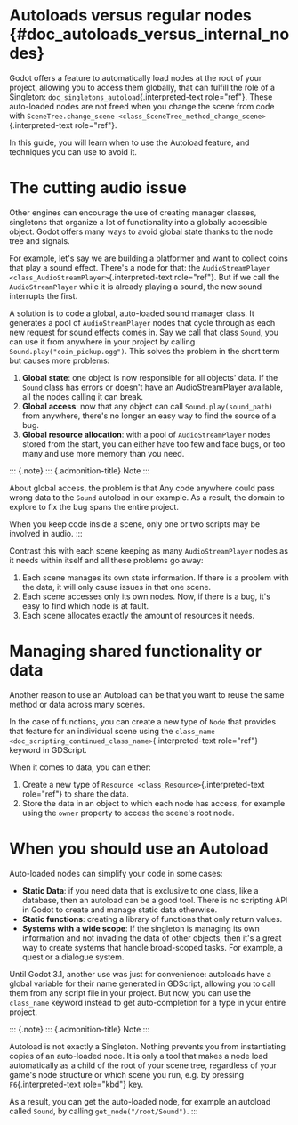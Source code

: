 Autoloads versus regular nodes {#doc_autoloads_versus_internal_nodes}
==============================

Godot offers a feature to automatically load nodes at the root of your
project, allowing you to access them globally, that can fulfill the role
of a Singleton: `doc_singletons_autoload`{.interpreted-text role="ref"}.
These auto-loaded nodes are not freed when you change the scene from
code with
`SceneTree.change_scene <class_SceneTree_method_change_scene>`{.interpreted-text
role="ref"}.

In this guide, you will learn when to use the Autoload feature, and
techniques you can use to avoid it.

The cutting audio issue
=======================

Other engines can encourage the use of creating manager classes,
singletons that organize a lot of functionality into a globally
accessible object. Godot offers many ways to avoid global state thanks
to the node tree and signals.

For example, let\'s say we are building a platformer and want to collect
coins that play a sound effect. There\'s a node for that: the
`AudioStreamPlayer
<class_AudioStreamPlayer>`{.interpreted-text role="ref"}. But if we call
the `AudioStreamPlayer` while it is already playing a sound, the new
sound interrupts the first.

A solution is to code a global, auto-loaded sound manager class. It
generates a pool of `AudioStreamPlayer` nodes that cycle through as each
new request for sound effects comes in. Say we call that class `Sound`,
you can use it from anywhere in your project by calling
`Sound.play("coin_pickup.ogg")`. This solves the problem in the short
term but causes more problems:

1.  **Global state**: one object is now responsible for all objects\'
    data. If the `Sound` class has errors or doesn\'t have an
    AudioStreamPlayer available, all the nodes calling it can break.
2.  **Global access**: now that any object can call
    `Sound.play(sound_path)` from anywhere, there\'s no longer an easy
    way to find the source of a bug.
3.  **Global resource allocation**: with a pool of `AudioStreamPlayer`
    nodes stored from the start, you can either have too few and face
    bugs, or too many and use more memory than you need.

::: {.note}
::: {.admonition-title}
Note
:::

About global access, the problem is that Any code anywhere could pass
wrong data to the `Sound` autoload in our example. As a result, the
domain to explore to fix the bug spans the entire project.

When you keep code inside a scene, only one or two scripts may be
involved in audio.
:::

Contrast this with each scene keeping as many `AudioStreamPlayer` nodes
as it needs within itself and all these problems go away:

1.  Each scene manages its own state information. If there is a problem
    with the data, it will only cause issues in that one scene.
2.  Each scene accesses only its own nodes. Now, if there is a bug,
    it\'s easy to find which node is at fault.
3.  Each scene allocates exactly the amount of resources it needs.

Managing shared functionality or data
=====================================

Another reason to use an Autoload can be that you want to reuse the same
method or data across many scenes.

In the case of functions, you can create a new type of `Node` that
provides that feature for an individual scene using the `class_name
<doc_scripting_continued_class_name>`{.interpreted-text role="ref"}
keyword in GDScript.

When it comes to data, you can either:

1.  Create a new type of `Resource <class_Resource>`{.interpreted-text
    role="ref"} to share the data.
2.  Store the data in an object to which each node has access, for
    example using the `owner` property to access the scene\'s root node.

When you should use an Autoload
===============================

Auto-loaded nodes can simplify your code in some cases:

-   **Static Data**: if you need data that is exclusive to one class,
    like a database, then an autoload can be a good tool. There is no
    scripting API in Godot to create and manage static data otherwise.
-   **Static functions**: creating a library of functions that only
    return values.
-   **Systems with a wide scope**: If the singleton is managing its own
    information and not invading the data of other objects, then it\'s a
    great way to create systems that handle broad-scoped tasks. For
    example, a quest or a dialogue system.

Until Godot 3.1, another use was just for convenience: autoloads have a
global variable for their name generated in GDScript, allowing you to
call them from any script file in your project. But now, you can use the
`class_name` keyword instead to get auto-completion for a type in your
entire project.

::: {.note}
::: {.admonition-title}
Note
:::

Autoload is not exactly a Singleton. Nothing prevents you from
instantiating copies of an auto-loaded node. It is only a tool that
makes a node load automatically as a child of the root of your scene
tree, regardless of your game\'s node structure or which scene you run,
e.g. by pressing `F6`{.interpreted-text role="kbd"} key.

As a result, you can get the auto-loaded node, for example an autoload
called `Sound`, by calling `get_node("/root/Sound")`.
:::
